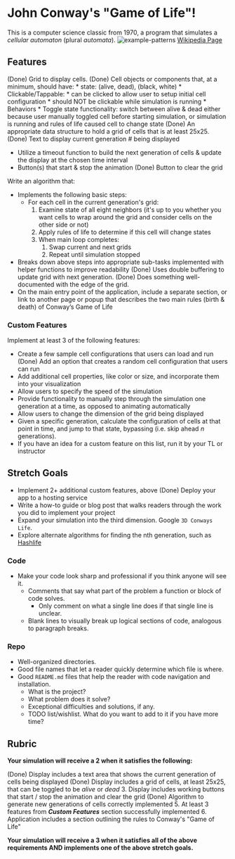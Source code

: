 # John Conway's "Game of Life"! 
This is a computer science classic from 1970, 
a program that simulates a _cellular automaton_ (plural _automata_).
![example-patterns](https://media.giphy.com/media/4VVZTvTqzRR0BUwNIH/giphy.gif)
[Wikipedia Page](https://en.wikipedia.org/wiki/Conway%27s_Game_of_Life#Examples_of_patterns)

## Features

(Done) Grid to display cells. 
(Done) Cell objects or components that, at a minimum, should have:
    * state: (alive, dead), (black, white)
    * Clickable/Tappable:
      * can be clicked to allow user to setup initial cell configuration
      * should NOT be clickable while simulation is running
    * Behaviors
      * Toggle state functionality: 
        switch between alive & dead either because user manually toggled cell before starting simulation, 
        or
        simulation is running and rules of life caused cell to change state
(Done) An appropriate data structure to hold a grid of cells that is at least 25x25.
(Done) Text to display current generation # being displayed
* Utilize a timeout function to build the next generation of cells & update the display at the chosen time interval
* Button(s) that start & stop the animation
(Done) Button to clear the grid

Write an algorithm that:

* Implements the following basic steps:
  * For each cell in the current generation's grid:
    1. Examine state of all eight neighbors 
      (it's up to you whether you want cells to wrap around the grid and consider cells on the other side or not)
    2. Apply rules of life to determine if this cell will change states
    3. When main loop completes:
       1. Swap current and next grids
       2. Repeat until simulation stopped
* Breaks down above steps into appropriate sub-tasks implemented with helper functions to improve readability
(Done) Uses double buffering to update grid with next generation.
(Done) Does something well-documented with the edge of the grid.
* On the main entry point of the application, include a separate section, or link to another page or popup that describes the two main rules (birth & death) of Conway’s Game of Life

### Custom Features

Implement at least 3 of the following features:

* Create a few sample cell configurations that users can load and run
(Done) Add an option that creates a random cell configuration that users can run
* Add additional cell properties, like color or size, and incorporate them into your visualization
* Allow users to specify the speed of the simulation
* Provide functionality to manually step through the simulation one generation at a time, as opposed to animating automatically
* Allow users to change the dimension of the grid being displayed
* Given a specific generation, calculate the configuration of cells at that point in time, 
  and jump to that state, bypassing (i.e. skip ahead _n_ generations).
* If you have an idea for a custom feature on this list, run it by your TL or instructor

## Stretch Goals

* Implement 2+ additional custom features, above
(Done) Deploy your app to a hosting service
* Write a how-to guide or blog post that walks readers through the work you did to implement your project
* Expand your simulation into the third dimension. Google `3D Conways Life`.
* Explore alternate algorithms for finding the nth generation, such as [Hashlife](https://en.wikipedia.org/wiki/Hashlife)

### Code

* Make your code look sharp and professional if you think anyone will see it.
  * Comments that say what part of the problem a function or block of code solves.
    * Only comment on what a single line does if that single line is unclear.
  * Blank lines to visually break up logical sections of code, analogous to paragraph breaks.

### Repo

* Well-organized directories.
* Good file names that let a reader quickly determine which file is where.
* Good `README.md` files that help the reader with code navigation and installation.
  * What is the project?
  * What problem does it solve?
  * Exceptional difficulties and solutions, if any.
  * TODO list/wishlist. What do you want to add to it if you have more time?

## Rubric

**Your simulation will receive a 2 when it satisfies the following:**

   (Done) Display includes a text area that shows the current generation of cells being displayed
   (Done) Display includes a grid of cells, at least 25x25, that can be toggled to be _alive_ or _dead_
   3. Display includes working buttons that start / stop the animation and clear the grid
   (Done) Algorithm to generate new generations of cells correctly implemented
   5. At least 3 features from ***Custom Features*** section successfully implemented
   6. Application includes a section outlining the rules to Conway's "Game of Life"

**Your simulation will receive a 3 when it satisfies all of the above
requirements AND implements one of the above stretch goals.**
